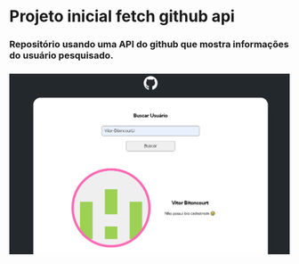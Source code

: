 # Projeto inicial fetch github api
### Repositório usando uma API do github que mostra informações do usuário pesquisado.
### ![Imagem do site em ação ](./src/images/site.gif)
